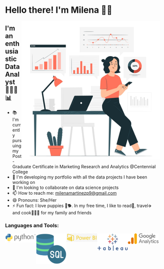 # Hello there! I'm Milena 👋🏼

 <img align="right" alt="Image: Freepik.com" src="Image1.jpg" width="450" height="450" />

## I'm an enthusiastic Data Analyst 👩🏻‍💻📊 

- 📚 I'm currently pursuing my Post-Graduate Certificate in Marketing Research and Analytics @Centennial College
- 📁 I'm developing my portfolio with all the data projects I have been working on
- 👯 I'm looking to collaborate on data science projects
- 📫 How to reach me: milenamartinezp9@gmail.com
- 😄 Pronouns: She/Her
- ⚡ Fun fact: I love puppies 🐶🐕. In my free time, I like to read📖, travel✈️ and cook👩🏻‍🍳 for my family and friends

### Languages and Tools:

<img align="left" alt="Python" width="100px" src="Python_Icon.png" />
<img align="left" alt="SQL" width="100px" src="SQL_icon.png" />
<img align="left" alt="Power BI" width="100px" src="PowerBI_icon.jpeg" />
<img align="left" alt="Tableau" width="100px" src="Tableau_icon.png" />
<img align="left" alt="Google Analytics" width="100px" src="GA_icon.png" />





<!--
**milenamartinezp/milenamartinezp** is a ✨ _special_ ✨ repository because its `README.md` (this file) appears on your GitHub profile.

Here are some ideas to get you started:

- 🔭 I’m currently working on ...
- 🌱 I’m currently learning ...
- 👯 I’m looking to collaborate on ...
- 🤔 I’m looking for help with ...
- 💬 Ask me about ...
- 📫 How to reach me: ...
- 😄 Pronouns: ...
- ⚡ Fun fact: ...
-->
